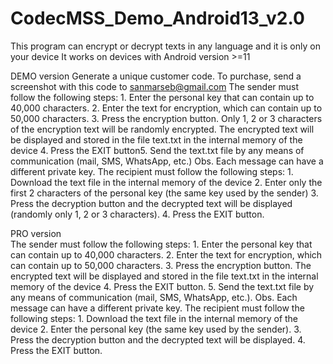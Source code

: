 # CodecMSS_Demo_Android13_v2.0
This program can encrypt or decrypt texts in any language and it is only on your device 
It works on devices with Android version >=11

​DEMO version
​Generate a unique customer code.
​To purchase, send a screenshot with this code to sanmarseb@gmail.com
​The sender must follow the following steps:
​1. Enter the personal key that can contain up to 40,000 characters.
​2. Enter the text for encryption, which can contain up to 50,000 characters.
​3. Press the encryption button. Only 1, 2 or 3 characters of the encryption text will be randomly encrypted. The encrypted text will be displayed and stored in the file text.txt in the internal memory of the device
​4. Press the EXIT button
​5. Send the text.txt file by any means of communication (mail, SMS, WhatsApp, etc.)
​Obs.   Each message can have a different private key.
​The recipient must follow the following steps:
​1. Download the text file in the internal memory of the device
​2. Enter only the first 2 characters of the personal key (the same key used by the sender)
​3. Press the decryption button and the decrypted text will be displayed (randomly only 1, 2 or 3 characters).
​4. Press the EXIT button.

​PRO version  
​The sender must follow the following steps: 
​1. Enter the personal key that can contain up to 40,000 characters.
​2. Enter the text for encryption, which can contain up to 50,000 characters.
​3. Press the encryption button. The encrypted text will be displayed and stored in the file text.txt in the internal memory of the device
​4. Press the EXIT button.
​5. Send the text.txt file by any means of communication (mail, SMS, WhatsApp, etc.).
​Obs.   Each message can have a different private key.
​The recipient must follow the following steps:
​1. Download the text file in the internal memory of the device
​2. Enter the personal key (the same key used by the sender).
​3. Press the decryption button and the decrypted text will be displayed.
​4. Press the EXIT button.
